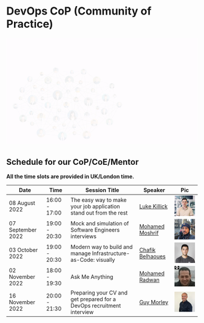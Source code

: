 # DevOps CoP (Community of Practice)
<p align="center">
  <img src="images/mics/cop-2.gif" />
</p>

## Schedule for our CoP/CoE/Mentor

**All the time slots are provided in UK/London time.**

| Date    | Time    |    Session Title| Speaker |   Pic    |
| --------|-------- | ----------------| --------|----------|
| 08 August 2022| 16:00 - 17:00  | The easy way to make your job application stand out from the rest | [Luke Killick](events-speakers.md) |![Luke-Killick](images/speakers/Luke-Killick.png)|
| 07 September 2022| 19:00 - 20:30  | Mock and simulation of Software Engineers interviews| [Mohamed Moshrif](events-speakers.md) | ![Mohamed Moshrif](images/speakers/Mohamed-Moshrif.png)|
| 03 October 2022|  19:00 - 20:30  | Modern way to build and manage Infrastructure-as-Code: visually | [Chafik Belhaoues](events-speakers.md) | ![Chafik Belhaoues](images/speakers/Chafik-Belhaoues.png)|
| 02 November 2022| 18:00 - 19:30  | Ask Me Anything | [Mohamed Radwan](events-speakers.md) | ![Mohamed Radwan](images/speakers/Mohamed-Radwan.png)|
| 16 November 2022| 20:00 - 21:30  | Preparing your CV and get prepared for a DevOps recruitment interview | [Guy Morley](events-speakers.md) | ![Guy Morley](images/speakers/Guy-Morley.png)|